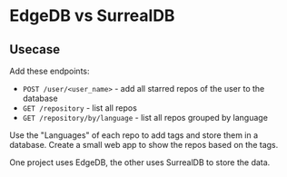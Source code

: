 # EdgeDB vs SurrealDB

## Usecase

Add these endpoints:

* `POST /user/<user_name>` - add all starred repos of the user to the database
* `GET /repository` - list all repos
* `GET /repository/by/language` - list all repos grouped by language

Use the "Languages" of each repo to add tags and store them in a database.
Create a small web app to show the repos based on the tags.

One project uses EdgeDB, the other uses SurrealDB to store the data.
